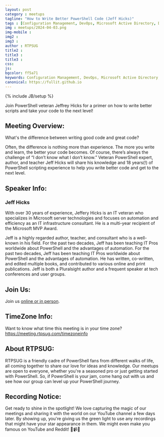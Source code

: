 ```yaml
---
layout: post
category : meetups
tagline: "How to Write Better PowerShell Code (Jeff Hicks)"
tags : [Configuration Management, DevOps, Microsoft Active Directory, Data Center and Operations Automation, System Administration]
img : meetups/2024-04-03.png
img-mobile : 
img2 : 
img3 : 
author : RTPSUG
title2 : 
title3 : 
title3 : 
css: 
js: 
bgcolor: ff5a71
keywords: Configuration Management, DevOps, Microsoft Active Directory, Data Center and Operations Automation, System Administration
canonical: https://fullit.github.io
---
```

{% include JB/setup %}

Join PowerShell veteran Jeffrey Hicks for a primer on how to write better scripts and take your code to the next level!

<!--more-->

## Meeting Overview:

What's the difference between writing good code and great code?

Often, the difference is nothing more than experience. The more you write and learn, the better your code becomes. Of course, there’s always the challenge of “I don’t know what I don’t know.” Veteran PowerShell expert, author, and teacher Jeff Hicks will share his knowledge and 18 years(!) of PowerShell scripting experience to help you write better code and get to the next level.


## Speaker Info:

### Jeff Hicks

With over 30 years of experience, Jeffery Hicks is an IT veteran who specializes in Microsoft server technologies and focuses on automation and efficiency as an IT infrastructure consultant. He is a multi-year recipient of the Microsoft MVP Award.

Jeff is a highly regarded author, teacher, and consultant who is a well-known in his field. For the past two decades, Jeff has been teaching IT Pros worldwide about PowerShell and the advantages of automation. For the past two decades, Jeff has been teaching IT Pros worldwide about PowerShell and the advantages of automation. He has written, co-written, and edited multiple books, and contributed to various online and print publications. Jeff is both a Pluralsight author and a frequent speaker at tech conferences and user groups.


## Join Us:

Join us [online or in person](https://www.meetup.com/research-triangle-powershell-users-group/events/299340041/). 

## TimeZone Info:

Want to know what time this meeting is in your time zone?
https://meeting.rtpsug.com/timezoneinfo

## About RTPSUG:

RTPSUG is a friendly cadre of PowerShell fans from different walks of life, all coming together to share our love for ideas and knowledge. Our meetups are open to everyone, whether you're a seasoned pro or just getting started with PowerShell. So, if PowerShell is your jam, come hang out with us and see how our group can level up your PowerShell journey.

## Recording Notice:

Get ready to shine in the spotlight! We love capturing the magic of our meetings and sharing it with the world on our YouTube channel a few days later. By showing up, you're giving us the green light to use any recordings that might have your star appearance in them. We might even make you famous on YouTube and Reddit!
🌟📹😄


